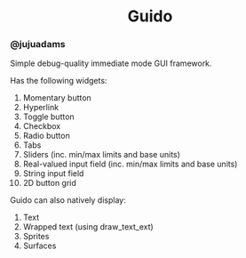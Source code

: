 <h1 align="center">Guido</h1>
<h3 align="left">@jujuadams</h3>

Simple debug-quality immediate mode GUI framework.

Has the following widgets:
1) Momentary button
2) Hyperlink
3) Toggle button
4) Checkbox
5) Radio button
6) Tabs
7) Sliders (inc. min/max limits and base units)
8) Real-valued input field (inc. min/max limits and base units)
9) String input field
10) 2D button grid


Guido can also natively display:
1) Text
2) Wrapped text (using draw_text_ext)
3) Sprites
4) Surfaces
